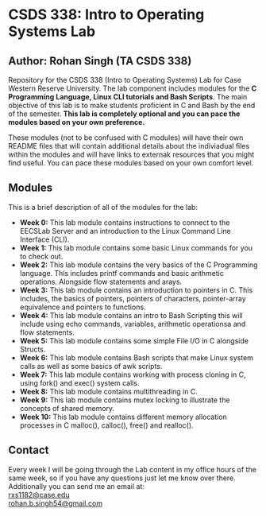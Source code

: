 # CSDS 338: Intro to Operating Systems Lab
## Author: Rohan Singh (TA CSDS 338)   

Repository for the CSDS 338 (Intro to Operating Systems) Lab for Case Western Reserve University. The lab component includes modules for the **C Programming Language, Linux CLI tutorials and Bash Scripts**. The main objective of this lab is to make students proficient in C and Bash by the end of the semester. **This lab is completely optional and you can pace the modules based on your own preference.**   

These modules (not to be confused with C modules) will have their own README files that will contain additional details about the indiviadual files within the modules and will have links to externak resources that you might find useful. You can pace these modules based on your own comfort level.  

## Modules  
This is a brief description of all of the modules for the lab:
  - **Week 0:** This lab module contains instructions to connect to the EECSLab Server and an introduction to the Linux Command Line Interface (CLI).  
  - **Week 1:** This lab module contains some basic Linux commands for you to check out.  
  - **Week 2:** This lab module contains the very basics of the C Programming language. This includes printf commands and basic arithmetic operations. Alongside flow statements and arays.    
  - **Week 3:** This lab module contains an introduction to pointers in C. This includes, the basics of pointers, pointers of characters, pointer-array equivalence and pointers to functions.     
  - **Week 4:** This lab module contains an intro to Bash Scripting this will include using echo commands, variables, arithmetic operationsa and flow statements.  
  - **Week 5:** This lab module contains some simple File I/O in C alongside Structs.    
  - **Week 6:** This lab module contains Bash scripts that make Linux system calls as well as some basics of awk scripts.  
  - **Week 7:** This lab module contains working with process cloning in C, using fork() and exec() system calls.  
  - **Week 8:** This lab module contains multithreading in C.  
  - **Week 9:** This lab module contains mutex locking to illustrate the concepts of shared memory.    
  - **Week 10:** This lab module contains different memory allocation processes in C malloc(), calloc(), free() and realloc(). 
  
 
## Contact
Every week I will be going through the Lab content in my office hours of the same week, so if you have any questions just let me know over there. Additionally you can send me an email at:  
rxs1182@case.edu  
rohan.b.singh54@gmail.com  
